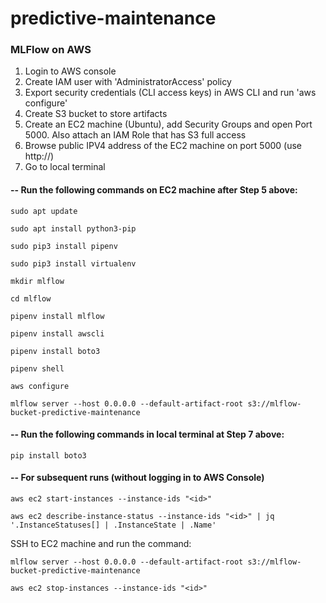 # predictive-maintenance

### MLFlow on AWS

1. Login to AWS console
2. Create IAM user with 'AdministratorAccess' policy
3. Export security credentials (CLI access keys) in AWS CLI and run 'aws configure'
4. Create S3 bucket to store artifacts
5. Create an EC2 machine (Ubuntu), add Security Groups and open Port 5000. Also attach an IAM Role that has S3 full access
6. Browse public IPV4 address of the EC2 machine on port 5000 (use http://)
7. Go to local terminal

#### -- Run the following commands on EC2 machine after Step 5 above:

`sudo apt update`

`sudo apt install python3-pip`

`sudo pip3 install pipenv`

`sudo pip3 install virtualenv`

`mkdir mlflow`

`cd mlflow`

`pipenv install mlflow`

`pipenv install awscli`

`pipenv install boto3`

`pipenv shell`

`aws configure`

`mlflow server --host 0.0.0.0 --default-artifact-root s3://mlflow-bucket-predictive-maintenance`

#### -- Run the following commands in local terminal at Step 7 above:

`pip install boto3`

#### -- For subsequent runs (without logging in to AWS Console)

`aws ec2 start-instances --instance-ids "<id>"`

`aws ec2 describe-instance-status --instance-ids "<id>" | jq '.InstanceStatuses[] | .InstanceState | .Name'`

SSH to EC2 machine and run the command:

`mlflow server --host 0.0.0.0 --default-artifact-root s3://mlflow-bucket-predictive-maintenance`

`aws ec2 stop-instances --instance-ids "<id>"`
